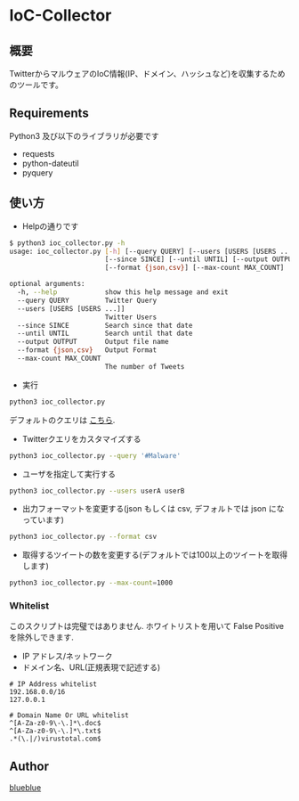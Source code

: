 # IoC-Collector

## 概要
TwitterからマルウェアのIoC情報(IP、ドメイン、ハッシュなど)を収集するためのツールです。

## Requirements
Python3 及び以下のライブラリが必要です
 - requests
 - python-dateutil
 - pyquery

## 使い方
- Helpの通りです

```sh
$ python3 ioc_collector.py -h
usage: ioc_collector.py [-h] [--query QUERY] [--users [USERS [USERS ...]]]
                        [--since SINCE] [--until UNTIL] [--output OUTPUT]
                        [--format {json,csv}] [--max-count MAX_COUNT]

optional arguments:
  -h, --help            show this help message and exit
  --query QUERY         Twitter Query
  --users [USERS [USERS ...]]
                        Twitter Users
  --since SINCE         Search since that date
  --until UNTIL         Search until that date
  --output OUTPUT       Output file name
  --format {json,csv}   Output Format
  --max-count MAX_COUNT
                        The number of Tweets
```

- 実行
```sh
python3 ioc_collector.py
```
デフォルトのクエリは [こちら](https://twitter.com/search?f=tweets&vertical=default&q=virustotal.com%20OR%20app.any.run%20OR%20hybrid-analysis.com%20OR%20reverseit.com%20OR%20virusbay.io&src=typd&lang=ja&lang=ja).

- Twitterクエリをカスタマイズする
```sh
python3 ioc_collector.py --query '#Malware'
```

- ユーザを指定して実行する
```sh
python3 ioc_collector.py --users userA userB
```

- 出力フォーマットを変更する(json もしくは csv, デフォルトでは json になっています)
```sh
python3 ioc_collector.py --format csv
```

- 取得するツイートの数を変更する(デフォルトでは100以上のツイートを取得します)
```sh
python3 ioc_collector.py --max-count=1000
```

### Whitelist
このスクリプトは完璧ではありません.
ホワイトリストを用いて False Positive を除外しできます.

- IP アドレス/ネットワーク
- ドメイン名、URL(正規表現で記述する)

```
# IP Address whitelist
192.168.0.0/16
127.0.0.1

# Domain Name Or URL whitelist
^[A-Za-z0-9\-\.]*\.doc$
^[A-Za-z0-9\-\.]*\.txt$
.*(\.|/)virustotal.com$
```

## Author
[blueblue](https://twitter.com/piedpiper1616)

